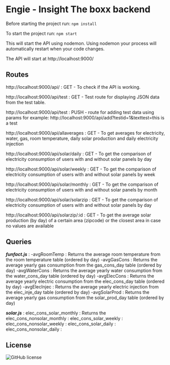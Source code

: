 # Engie - Insight The boxx backend
Before starting the project run: 
``` npm install ```

To start the project run:
```npm start```

This will start the API using nodemon. Using nodemon your process will automatically restart when your code changes.

The API will start at http://localhost:9000/

## Routes

http://localhost:9000/api/ : GET - To check if the API is working.

http://localhost:9000/api/test : GET - Test route for displaying JSON data from the test table.

http://localhost:9000/api/test : PUSH - route for adding test data using params for example: http://localhost:9000/api/add?testid=1&texttest=this is a test

http://localhost:9000/api/allaverages : GET - To get averages for electricity, water, gas, room temperature, daily solar production and daily electricity injection

http://localhost:9000/api/solar/daily : GET - To get the comparison of electricity consumption of users with and without solar panels by day

http://localhost:9000/api/solar/weekly : GET - To get the comparison of electricity consumption of users with and without solar panels by week

http://localhost:9000/api/solar/monthly : GET - To get the comparison of electricity consumption of users with and without solar panels by month

http://localhost:9000/api/solar/solarzip : GET - To get the comparison of electricity consumption of users with and without solar panels by day

http://localhost:9000/api/solarzip/:id : GET - To get the average solar production (by day) of a certain area (zipcode) or the closest area in case no values are available

## Queries

**_funfact.js_**  :
  -avgRoomTemp : Returns the average room temperature from the room temperature table (ordered by day)
  -avgGasCons : Returns the average yearly gas consumption from the gas_cons_day table (ordered by day)
  -avgWaterCons : Returns the average yearly water consumption from the water_cons_day table (ordered by day)
  -avgElecCons : Returns the average yearly electric consumption from the elec_cons_day table (ordered by day)
  -avgElecInjec : Returns the average yearly electric injection from the elec_inje_day table (ordered by day)
  -avgSolarProd : Returns the average yearly gas consumption from the solar_prod_day table (ordered by day)
  
**_solar.js_**  :
  elec_cons_solar_monthly : Returns the
  elec_cons_nonsolar_monthly :
  elec_cons_solar_weekly :
  elec_cons_nonsolar_weekly :
  elec_cons_solar_daily :
  elec_cons_nonsolar_daily :

## License
![GitHub license](https://img.shields.io/badge/license-MIT-blue.svg)
